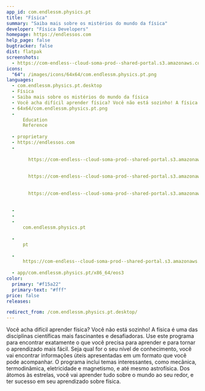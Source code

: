 ```yaml
---
app_id: com.endlessm.physics.pt
title: "Física"
summary: "Saiba mais sobre os mistérios do mundo da física"
developer: "Física Developers"
homepage: https://endlessos.com
help_page: false
bugtracker: false
dist: flatpak
screenshots:
  - https://com-endless--cloud-soma-prod--shared-portal.s3.amazonaws.com/apps.288.screenshots.4833d83c-589c-44f9-a2ac-c65986962840_20181023205417055.png
icons:
  "64": /images/icons/64x64/com.endlessm.physics.pt.png
languages:
  - com.endlessm.physics.pt.desktop
  - Física
  - Saiba mais sobre os mistérios do mundo da física
  - Você acha difícil aprender física? Você não está sozinho! A física é uma das disciplinas científicas mais fascinantes e desafiadoras. Use este programa para encontrar exatamente o que você precisa para aprender e para tornar o aprendizado mais fácil. Seja qual for o seu nível de conhecimento, você vai encontrar informações úteis apresentadas em um formato que você pode acompanhar. O programa inclui temas interessantes, como mecânica, termodinâmica, eletricidade e magnetismo, e até mesmo astrofísica. Dos átomos às estrelas, você vai aprender tudo sobre o mundo ao seu redor, e ter sucesso em seu aprendizado sobre física.
  - 64x64/com.endlessm.physics.pt.png
  - 
      Education
      Reference
    
  - proprietary
  - https://endlessos.com
  - 
      
        https://com-endless--cloud-soma-prod--shared-portal.s3.amazonaws.com/apps.288.screenshots.4833d83c-589c-44f9-a2ac-c65986962840_20181023205417055.png
      
      
        https://com-endless--cloud-soma-prod--shared-portal.s3.amazonaws.com/apps.288.screenshots.ecd0aa5e-2e8c-4eef-be1e-34a1856e777e_20181023205417055.png
      
      
        https://com-endless--cloud-soma-prod--shared-portal.s3.amazonaws.com/apps.288.screenshots.8eeb710e-c6e4-4624-9c05-9e0d6c3fc375_20181023205417055.png
      
    
  - 
  - 
  - 
      com.endlessm.physics.pt
    
  - 
      pt
    
  - 
      https://com-endless--cloud-soma-prod--shared-portal.s3.amazonaws.com/app.1348.appCenterThumbnail.f49d0de0-5a63-4810-ab93-917c8fdc62e8_201810232053195050.jpg
    
  - app/com.endlessm.physics.pt/x86_64/eos3
color:
  primary: "#f15a22"
  primary-text: "#fff"
price: false
releases:

redirect_from: /com.endlessm.physics.pt.desktop/
---
```


<p>Você acha difícil aprender física? Você não está sozinho! A física é uma das disciplinas científicas mais fascinantes e desafiadoras. Use este programa para encontrar exatamente o que você precisa para aprender e para tornar o aprendizado mais fácil. Seja qual for o seu nível de conhecimento, você vai encontrar informações úteis apresentadas em um formato que você pode acompanhar. O programa inclui temas interessantes, como mecânica, termodinâmica, eletricidade e magnetismo, e até mesmo astrofísica. Dos átomos às estrelas, você vai aprender tudo sobre o mundo ao seu redor, e ter sucesso em seu aprendizado sobre física.</p>